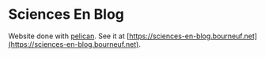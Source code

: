 # Sciences En Blog
Website done with [pelican](https://getpelican.com).
See it at [https://sciences-en-blog.bourneuf.net](https://sciences-en-blog.bourneuf.net).
